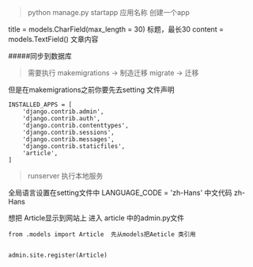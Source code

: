 
> python manage.py startapp 应用名称
> 创建一个app

 title = models.CharField(max_length = 30) 标题，最长30
 content = models.TextField() 文章内容

#####同步到数据库
> 需要执行 makemigrations    -> 制造迁移
>        migrate   -> 迁移

但是在makemigrations之前你要先去setting 文件声明

```
INSTALLED_APPS = [
    'django.contrib.admin',
    'django.contrib.auth',
    'django.contrib.contenttypes',
    'django.contrib.sessions',
    'django.contrib.messages',
    'django.contrib.staticfiles',
    'article',
]
```

> runserver 执行本地服务

全局语言设置在setting文件中 
LANGUAGE_CODE = 'zh-Hans' 中文代码 zh-Hans


想把 Article显示到网站上
进入 article 中的admin.py文件

```
from .models import Article  先从models把Aeticle 类引用


admin.site.register(Article) 
```